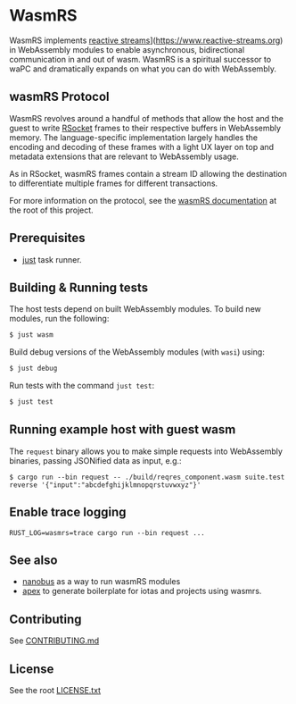 # WasmRS
WasmRS implements [reactive streams](https://www.reactive-streams.org)](https://www.reactive-streams.org) in WebAssembly modules to enable asynchronous, bidirectional communication in and out of wasm. WasmRS is a spiritual successor to waPC and dramatically expands on what you can do with WebAssembly.

## wasmRS Protocol

WasmRS revolves around a handful of methods that allow the host and the guest to write [RSocket](https://rsocket.io) frames to their respective buffers in WebAssembly memory. The language-specific implementation largely handles the encoding and decoding of these frames with a light UX layer on top and metadata extensions that are relevant to WebAssembly usage.

As in RSocket, wasmRS frames contain a stream ID allowing the destination to differentiate multiple frames for different transactions.

For more information on the protocol, see the [wasmRS documentation](https://github.com/nanobus/iota/blob/main/docs/wasmrs.md) at the root of this project.

## Prerequisites

- [just](github.com/casey/just) task runner.

## Building & Running tests

The host tests depend on built WebAssembly modules. To build new modules, run the following:

```sh
$ just wasm
```

Build debug versions of the WebAssembly modules (with `wasi`) using:

```sh
$ just debug
```

Run tests with the command `just test`:

```sh
$ just test
```

## Running example host with guest wasm

The `request` binary allows you to make simple requests into WebAssembly binaries, passing JSONified data as input, e.g.:

```
$ cargo run --bin request -- ./build/reqres_component.wasm suite.test reverse '{"input":"abcdefghijklmnopqrstuvwxyz"}'
```

## Enable trace logging

```
RUST_LOG=wasmrs=trace cargo run --bin request ...
```

## See also

- [nanobus](https://github.com/nanobus/nanobus) as a way to run wasmRS modules
- [apex](https://apexlang.io) to generate boilerplate for iotas and projects using wasmrs.

## Contributing

See [CONTRIBUTING.md](https://github.com/nanobus/iota/blob/main/CONTRIBUTING.md)

## License

See the root [LICENSE.txt](https://github.com/nanobus/iota/blob/main/LICENSE.txt)



